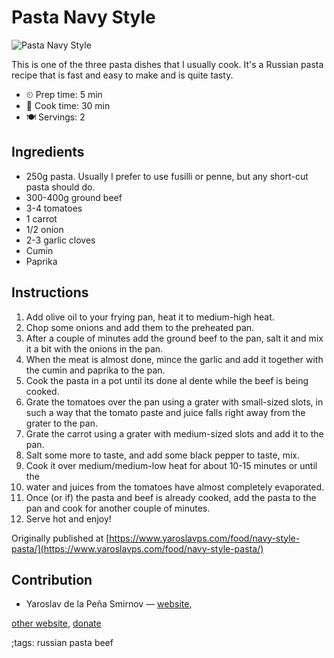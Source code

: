 # Pasta Navy Style

![Pasta Navy Style](pix/pasta-navy-style.webp)

This is one of the three pasta dishes that I usually cook. It's a Russian pasta
recipe that is fast and easy to make and is quite tasty.

- ⏲ Prep time: 5 min
- 🍳 Cook time: 30 min
- 🍽 Servings: 2

## Ingredients

- 250g pasta. Usually I prefer to use fusilli or penne, but any short-cut pasta should do.
- 300-400g ground beef
- 3-4 tomatoes
- 1 carrot
- 1/2 onion
- 2-3 garlic cloves
- Cumin
- Paprika

## Instructions

1. Add olive oil to your frying pan, heat it to medium-high heat.
2. Chop some onions and add them to the preheated pan.
3. After a couple of minutes add the ground beef to the pan, salt it and mix it a bit with the onions in the pan.
4. When the meat is almost done, mince the garlic and add it together with the cumin and paprika to the pan.
5. Cook the pasta in a pot until its done al dente while the beef is being cooked.
6. Grate the tomatoes over the pan using a grater with small-sized slots, in such a way that the tomato paste and juice falls right away from the grater to the pan.
7. Grate the carrot using a grater with medium-sized slots and add it to the pan.
8. Salt some more to taste, and add some black pepper to taste, mix.
9. Cook it over medium/medium-low heat for about 10-15 minutes or until the
10. water and juices from the tomatoes have almost completely evaporated.
11. Once (or if) the pasta and beef is already cooked, add the pasta to the pan and cook for another couple of minutes.
12. Serve hot and enjoy!

Originally published at [https://www.yaroslavps.com/food/navy-style-pasta/](https://www.yaroslavps.com/food/navy-style-pasta/)

## Contribution

- Yaroslav de la Peña Smirnov — [website](https://www.yaroslavps.com/),

[other website](https://saucesource.cc/),
[donate](https://www.yaroslavps.com/donate)

;tags: russian pasta beef
